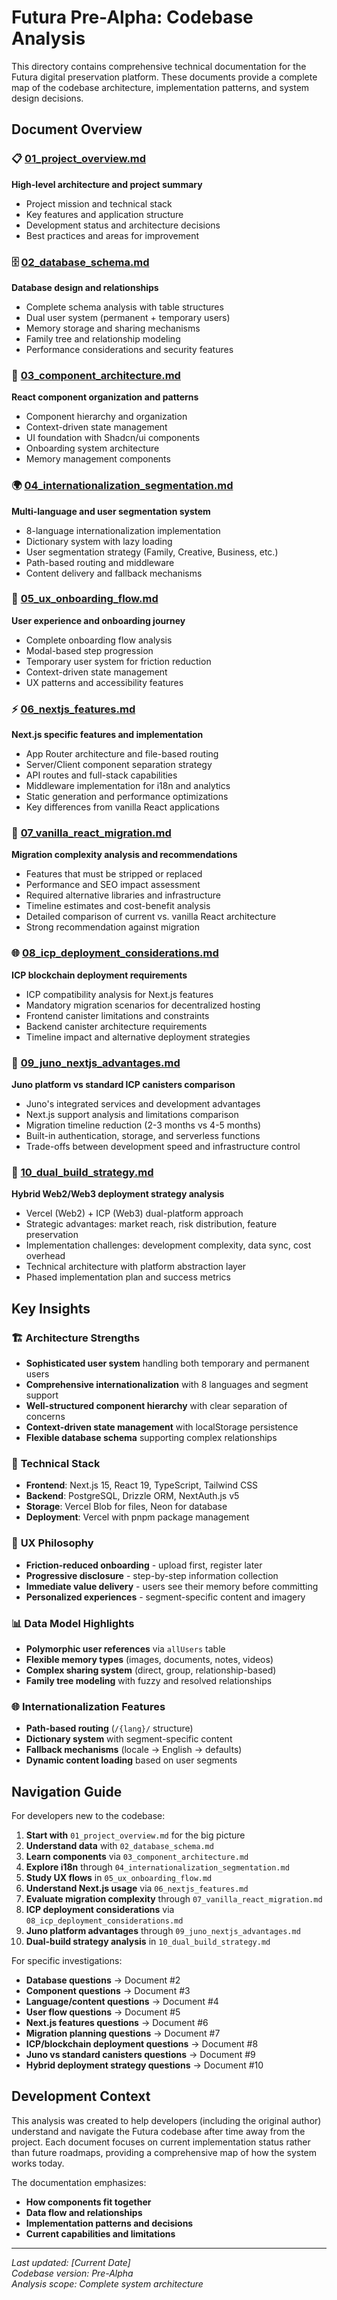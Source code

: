 # Futura Pre-Alpha: Codebase Analysis

This directory contains comprehensive technical documentation for the Futura digital preservation platform. These documents provide a complete map of the codebase architecture, implementation patterns, and system design decisions.

## Document Overview

### 📋 [01_project_overview.md](./01_project_overview.md)

**High-level architecture and project summary**

- Project mission and technical stack
- Key features and application structure
- Development status and architecture decisions
- Best practices and areas for improvement

### 🗄️ [02_database_schema.md](./02_database_schema.md)

**Database design and relationships**

- Complete schema analysis with table structures
- Dual user system (permanent + temporary users)
- Memory storage and sharing mechanisms
- Family tree and relationship modeling
- Performance considerations and security features

### 🧩 [03_component_architecture.md](./03_component_architecture.md)

**React component organization and patterns**

- Component hierarchy and organization
- Context-driven state management
- UI foundation with Shadcn/ui components
- Onboarding system architecture
- Memory management components

### 🌍 [04_internationalization_segmentation.md](./04_internationalization_segmentation.md)

**Multi-language and user segmentation system**

- 8-language internationalization implementation
- Dictionary system with lazy loading
- User segmentation strategy (Family, Creative, Business, etc.)
- Path-based routing and middleware
- Content delivery and fallback mechanisms

### 🎯 [05_ux_onboarding_flow.md](./05_ux_onboarding_flow.md)

**User experience and onboarding journey**

- Complete onboarding flow analysis
- Modal-based step progression
- Temporary user system for friction reduction
- Context-driven state management
- UX patterns and accessibility features

### ⚡ [06_nextjs_features.md](./06_nextjs_features.md)

**Next.js specific features and implementation**

- App Router architecture and file-based routing
- Server/Client component separation strategy
- API routes and full-stack capabilities
- Middleware implementation for i18n and analytics
- Static generation and performance optimizations
- Key differences from vanilla React applications

### 🔄 [07_vanilla_react_migration.md](./07_vanilla_react_migration.md)

**Migration complexity analysis and recommendations**

- Features that must be stripped or replaced
- Performance and SEO impact assessment
- Required alternative libraries and infrastructure
- Timeline estimates and cost-benefit analysis
- Detailed comparison of current vs. vanilla React architecture
- Strong recommendation against migration

### 🌐 [08_icp_deployment_considerations.md](./08_icp_deployment_considerations.md)

**ICP blockchain deployment requirements**

- ICP compatibility analysis for Next.js features
- Mandatory migration scenarios for decentralized hosting
- Frontend canister limitations and constraints
- Backend canister architecture requirements
- Timeline impact and alternative deployment strategies

### 🚀 [09_juno_nextjs_advantages.md](./09_juno_nextjs_advantages.md)

**Juno platform vs standard ICP canisters comparison**

- Juno's integrated services and development advantages
- Next.js support analysis and limitations comparison
- Migration timeline reduction (2-3 months vs 4-5 months)
- Built-in authentication, storage, and serverless functions
- Trade-offs between development speed and infrastructure control

### 🔄 [10_dual_build_strategy.md](./10_dual_build_strategy.md)

**Hybrid Web2/Web3 deployment strategy analysis**

- Vercel (Web2) + ICP (Web3) dual-platform approach
- Strategic advantages: market reach, risk distribution, feature preservation
- Implementation challenges: development complexity, data sync, cost overhead
- Technical architecture with platform abstraction layer
- Phased implementation plan and success metrics

## Key Insights

### 🏗️ **Architecture Strengths**

- **Sophisticated user system** handling both temporary and permanent users
- **Comprehensive internationalization** with 8 languages and segment support
- **Well-structured component hierarchy** with clear separation of concerns
- **Context-driven state management** with localStorage persistence
- **Flexible database schema** supporting complex relationships

### 🔧 **Technical Stack**

- **Frontend**: Next.js 15, React 19, TypeScript, Tailwind CSS
- **Backend**: PostgreSQL, Drizzle ORM, NextAuth.js v5
- **Storage**: Vercel Blob for files, Neon for database
- **Deployment**: Vercel with pnpm package management

### 🎨 **UX Philosophy**

- **Friction-reduced onboarding** - upload first, register later
- **Progressive disclosure** - step-by-step information collection
- **Immediate value delivery** - users see their memory before committing
- **Personalized experiences** - segment-specific content and imagery

### 📊 **Data Model Highlights**

- **Polymorphic user references** via `allUsers` table
- **Flexible memory types** (images, documents, notes, videos)
- **Complex sharing system** (direct, group, relationship-based)
- **Family tree modeling** with fuzzy and resolved relationships

### 🌐 **Internationalization Features**

- **Path-based routing** (`/{lang}/` structure)
- **Dictionary system** with segment-specific content
- **Fallback mechanisms** (locale → English → defaults)
- **Dynamic content loading** based on user segments

## Navigation Guide

For developers new to the codebase:

1. **Start with** `01_project_overview.md` for the big picture
2. **Understand data** with `02_database_schema.md`
3. **Learn components** via `03_component_architecture.md`
4. **Explore i18n** through `04_internationalization_segmentation.md`
5. **Study UX flows** in `05_ux_onboarding_flow.md`
6. **Understand Next.js usage** via `06_nextjs_features.md`
7. **Evaluate migration complexity** through `07_vanilla_react_migration.md`
8. **ICP deployment considerations** via `08_icp_deployment_considerations.md`
9. **Juno platform advantages** through `09_juno_nextjs_advantages.md`
10. **Dual-build strategy analysis** in `10_dual_build_strategy.md`

For specific investigations:

- **Database questions** → Document #2
- **Component questions** → Document #3
- **Language/content questions** → Document #4
- **User flow questions** → Document #5
- **Next.js features questions** → Document #6
- **Migration planning questions** → Document #7
- **ICP/blockchain deployment questions** → Document #8
- **Juno vs standard canisters questions** → Document #9
- **Hybrid deployment strategy questions** → Document #10

## Development Context

This analysis was created to help developers (including the original author) understand and navigate the Futura codebase after time away from the project. Each document focuses on current implementation status rather than future roadmaps, providing a comprehensive map of how the system works today.

The documentation emphasizes:

- **How components fit together**
- **Data flow and relationships**
- **Implementation patterns and decisions**
- **Current capabilities and limitations**

---

_Last updated: [Current Date]_  
_Codebase version: Pre-Alpha_  
_Analysis scope: Complete system architecture_
